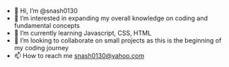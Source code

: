 - 👋 Hi, I’m @snash0130
- 👀 I’m interested in expanding my overall knowledge on coding and fundamental concepts
- 🌱 I’m currently learning Javascript, CSS, HTML
- 💞️ I’m looking to collaborate on small projects as this is the beginning of my coding journey
- 📫 How to reach me snash0130@yahoo.com

<!---
snash0130/snash0130 is a ✨ special ✨ repository because its `README.md` (this file) appears on your GitHub profile.
You can click the Preview link to take a look at your changes.
--->
